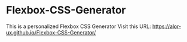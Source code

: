 # Flexbox-CSS-Generator
This is a personalized Flexbox CSS Generator
Visit this URL: https://alor-ux.github.io/Flexbox-CSS-Generator/
